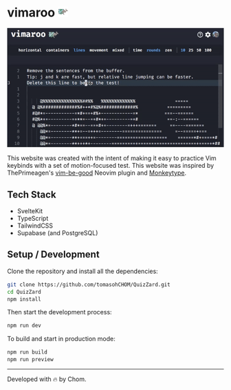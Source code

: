# vimaroo <img src="static/favicon.svg" width="24" />

<img src="static/vimaroo-demo.gif" alt="Vimaroo demo gif" />

This website was created with the intent of making it easy to practice Vim keybinds with a set of motion-focused test. This website was inspired by ThePrimeagen's [vim-be-good](https://github.com/ThePrimeagen/vim-be-good) Neovim plugin and [Monkeytype](https://monkeytype.com/).

## Tech Stack

- SvelteKit
- TypeScript
- TailwindCSS
- Supabase (and PostgreSQL)

## Setup / Development

Clone the repository and install all the dependencies:

```bash
git clone https://github.com/tomasohCHOM/QuizZard.git
cd QuizZard
npm install
```

Then start the development process:

```bash
npm run dev
```

To build and start in production mode:

```bash
npm run build
npm run preview
```

---

Developed with 🔥 by Chom.
